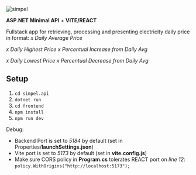 
![simpel](https://github.com/user-attachments/assets/5a5c2808-f312-4bdd-827c-0a76afe215d3)

**ASP.NET Minimal API** + **VITE/REACT**

Fullstack app for retrieving, processing and presenting electricity daily price in format:
*x Daily Average Price*

*x Daily Highest Price*
*x Percentual Increase from Daily Avg*

*x Daily Lowest Price*
*x Percentual Decrease from Daily Avg*

## Setup
1. `cd simpel.api`
2. `dotnet run`
3. `cd frontend`
4. `npm install`
5. `npm run dev`

Debug:
- Backend Port is set to *5184* by default (set in Properties/**launchSettings.json**)
- Vite port is set to *5173* by default (set in **vite.config.js**)
- Make sure CORS policy in **Program.cs** tolerates REACT port on *line 12*:
`policy.WithOrigins("http://localhost:5173");`
